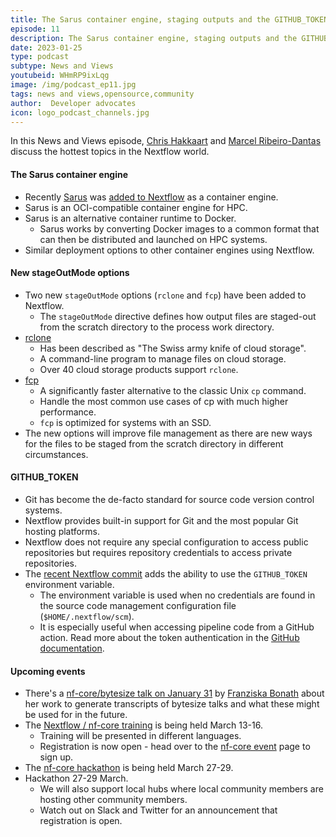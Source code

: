 ```yaml
---
title: The Sarus container engine, staging outputs and the GITHUB_TOKEN
episode: 11
description: The Sarus container engine, staging outputs and the GITHUB_TOKEN.
date: 2023-01-25
type: podcast
subtype: News and Views
youtubeid: WHmRP9ixLqg
image: /img/podcast_ep11.jpg
tags: news and views,opensource,community
author:  Developer advocates
icon: logo_podcast_channels.jpg
---
```


In this News and Views episode, [Chris Hakkaart](https://twitter.com/chris_hakk) and [Marcel Ribeiro-Dantas](https://twitter.com/mribeirodantas) discuss the hottest topics in the Nextflow world.

<!-- end-archive-description -->

#### The Sarus container engine

- Recently [Sarus](https://sarus.readthedocs.io/en/stable/) was [added to Nextflow](https://github.com/nextflow-io/nextflow/pull/3470) as a container engine.
- Sarus is an OCI-compatible container engine for HPC.
- Sarus is an alternative container runtime to Docker.
    - Sarus works by converting Docker images to a common format that can then be distributed and launched on HPC systems.
- Similar deployment options to other container engines using Nextflow.

#### New stageOutMode options

- Two new `stageOutMode` options (`rclone` and `fcp`) have been added to Nextflow.
    - The `stageOutMode` directive defines how output files are staged-out from the scratch directory to the process work directory.
- [rclone](https://rclone.org/)
    - Has been described as "The Swiss army knife of cloud storage".
    - A command-line program to manage files on cloud storage.
    - Over 40 cloud storage products support `rclone`.
- [fcp](https://github.com/Svetlitski/fcp)
    - A significantly faster alternative to the classic Unix `cp` command.
    - Handle the most common use cases of cp with much higher performance.
    - `fcp` is optimized for systems with an SSD.
- The new options will improve file management as there are new ways for the files to be staged from the scratch directory in different circumstances.

#### GITHUB_TOKEN

- Git has become the de-facto standard for source code version control systems.
- Nextflow provides built-in support for Git and the most popular Git hosting platforms.
- Nextflow does not require any special configuration to access public repositories but requires repository credentials to access private repositories.
- The [recent Nextflow commit](https://github.com/nextflow-io/nextflow/commit/c4d39384c3536e6777bc0edcd9fd33f147aec462) adds the ability to use the `GITHUB_TOKEN` environment variable.
    - The environment variable is used when no credentials are found in the source code management configuration file (`$HOME/.nextflow/scm`).
    - It is especially useful when accessing pipeline code from a GitHub action.
    Read more about the token authentication in the [GitHub documentation](https://docs.github.com/en/actions/security-guides/automatic-token-authentication).

#### Upcoming events

- There's a [nf-core/bytesize talk on January 31](https://nf-co.re/events/2023/bytesize_transcripts) by [Franziska Bonath](https://github.com/FranBonath) about her work to generate transcripts of bytesize talks and what these might be used for in the future.
- The [Nextflow / nf-core training](https://nf-co.re/events/2023/training-march-2023) is being held March 13-16.
    - Training will be presented in different languages.
    - Registration is now open - head over to the [nf-core event](https://nf-co.re/events/2023/training-march-2023) page to sign up.
- The [nf-core hackathon](https://nf-co.re/events/2023/hackathon-march-2023) is being held March 27-29.
- Hackathon 27-29 March.
    - We will also support local hubs where local community members are hosting other community members.
    - Watch out on Slack and Twitter for an announcement that registration is open.

